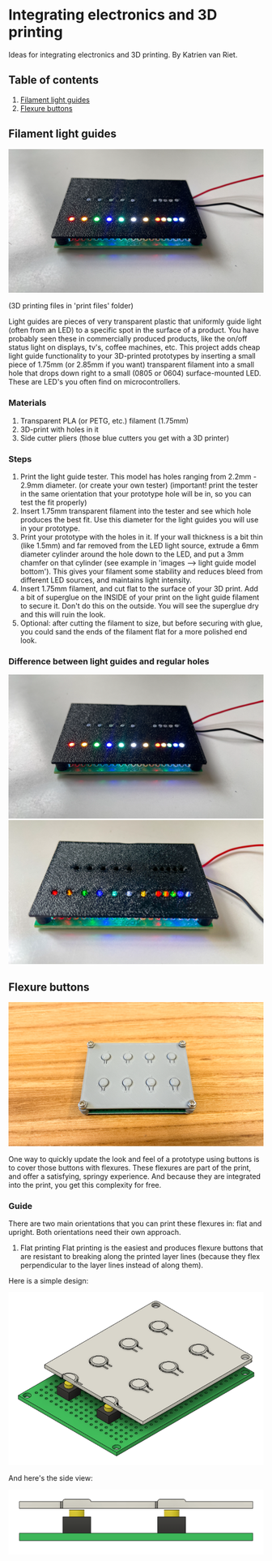 # Integrating electronics and 3D printing
Ideas for integrating electronics and 3D printing. By Katrien van Riet.

## Table of contents

1. [Filament light guides](#light_guides)
2. [Flexure buttons](#flexure_buttons)

## Filament light guides <a name="light_guides"></a>

![Light guide titled](https://github.com/kvriet/integrated-electronics-and-3d-printing/blob/main/images/light%20guide%20filament%20tilted%20small.png)

(3D printing files in 'print files' folder)

Light guides are pieces of very transparent plastic that uniformly guide light (often from an LED) to a specific spot in the surface of a product. You have probably seen these in commercially produced products, like the on/off status light on displays, tv's, coffee machines, etc. This project adds cheap light guide functionality to your 3D-printed prototypes by inserting a small piece of 1.75mm (or 2.85mm if you want) transparent filament into a small hole that drops down right to a small (0805 or 0604) surface-mounted LED. These are LED's you often find on microcontrollers. 

### Materials
1. Transparent PLA (or PETG, etc.) filament (1.75mm)
2. 3D-print with holes in it
3. Side cutter pliers (those blue cutters you get with a 3D printer)

### Steps
1. Print the light guide tester. This model has holes ranging from 2.2mm - 2.9mm diameter. (or create your own tester)
(important! print the tester in the same orientation that your prototype hole will be in, so you can test the fit properly)
2. Insert 1.75mm transparent filament into the tester and see which hole produces the best fit. Use this diameter for the light guides you will use in your prototype.
3. Print your prototype with the holes in it. If your wall thickness is a bit thin (like 1.5mm) and far removed from the LED light source, extrude a 6mm diameter cylinder around the hole down to the LED, and put a 3mm chamfer on that cylinder (see example in 'images --> light guide model bottom'). This gives your filament some stability and reduces bleed from different LED sources, and maintains light intensity.
4. Insert 1.75mm filament, and cut flat to the surface of your 3D print. Add a bit of superglue on the INSIDE of your print on the light guide filament to secure it. Don't do this on the outside. You will see the superglue dry and this will ruin the look.
5. Optional: after cutting the filament to size, but before securing with glue, you could sand the ends of the filament flat for a more polished end look.

### Difference between light guides and regular holes
![filament](https://github.com/kvriet/integrated-electronics-and-3d-printing/blob/main/images/light%20guide%20filament%20tilted%20small.png)
![holes](https://github.com/kvriet/integrated-electronics-and-3d-printing/blob/main/images/light%20guide%20no%20filament%20small.png)

## Flexure buttons <a name="flexure_buttons"></a>

![Flexure buttons round](https://github.com/kvriet/integrated-electronics-and-3d-printing/blob/main/images/round%20flexure%20button%20print%20small.png)

One way to quickly update the look and feel of a prototype using buttons is to cover those buttons with flexures. These flexures are part of the print, and offer a satisfying, springy experience. And because they are integrated into the print, you get this complexity for free.

### Guide
There are two main orientations that you can print these flexures in: flat and upright. Both orientations need their own approach. 

1. Flat printing
Flat printing is the easiest and produces flexure buttons that are resistant to breaking along the printed layer lines (because they flex perpendicular to the layer lines instead of along them).

Here is a simple design:

![flexure button cross section](https://github.com/kvriet/integrated-electronics-and-3d-printing/blob/main/images/round%20flexure%20button%20model%20cross%20section%20-%20small.png)

And here's the side view:

![flexure button side view](https://github.com/kvriet/integrated-electronics-and-3d-printing/blob/main/images/round%20flexure%20button%20model%20side%20view.png)
